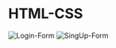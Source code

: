 # HTML-CSS
![Login-Form](https://github.com/21RABIN/HTML-CSS/assets/104710006/f54664f6-a6f0-4c82-83d9-d9846a44647f)
![SingUp-Form](https://github.com/21RABIN/HTML-CSS/assets/104710006/e4ce34f1-c911-4823-8c8b-a975ec480379)
